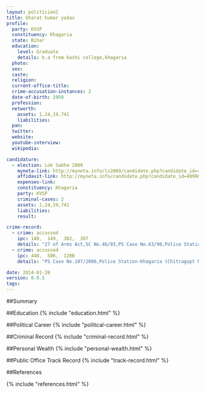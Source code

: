 ```yaml
---
layout: politician2
title: bharat kumar yadav
profile: 
  party: KVSP
  constituency: Khagaria
  state: Bihar
  education: 
    level: Graduate
    details: b.a from kashi college,khagaria
  photo: 
  sex: 
  caste: 
  religion: 
  current-office-title: 
  crime-accusation-instances: 2
  date-of-birth: 1958
  profession: 
  networth: 
    assets: 1,24,19,741
    liabilities: 
  pan: 
  twitter: 
  website: 
  youtube-interview: 
  wikipedia: 

candidature: 
  - election: Lok Sabha 2009
    myneta-link: http://myneta.info/ls2009/candidate.php?candidate_id=4999
    affidavit-link: http://myneta.info/candidate.php?candidate_id=4999&scan=original
    expenses-link: 
    constituency: Khagaria 
    party: KVSP
    criminal-cases: 2
    assets: 1,24,19,741
    liabilities: 
    result:  

crime-record: 
  - crime: accussed
    ipc: 148,  149,  302,  307
    details: "27 of Arms Act,SC No.46/93,PS Case No.63/90,Police Station-Chowtham (Mansi),District-Khagaria,State-Bihar,Session Judge,Khagaria,Date 17/08/2000" 
  - crime: accussed
    ipc: 448,  506,  120B
    details: "PS Case No.107/2006,Police Station-Khagaria (Chitragupt Nagar),District-Khagaria,State-Bihar,C.J.M.Khagaria,Date 15/03/2007" 

date: 2014-01-28
version: 0.0.5
tags: 
---
```

##Summary


##Education
{% include "education.html" %}


##Political Career
{% include "political-career.html" %}


##Criminal Record
{% include "criminal-record.html" %}


##Personal Wealth
{% include "personal-wealth.html" %}


##Public Office Track Record
{% include "track-record.html" %}


##References


{% include "references.html" %}